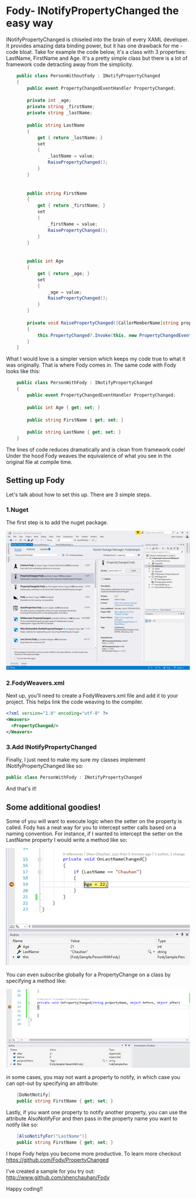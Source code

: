 # Fody- INotifyPropertyChanged the easy way

INotifyPropertyChanged is chiseled into the brain of every XAML developer. It provides amazing data binding power, but it has one drawback for me - code bloat. Take for example the code below, it's a class with 3 properties: LastName, FirstName and Age. It's a pretty simple class but there is a lot of framework code detracting away from the simplicity.

```csharp
    public class PersonWithoutFody : INotifyPropertyChanged
    {
        public event PropertyChangedEventHandler PropertyChanged;

        private int _age;
        private string _firstName;
        private string _lastName;

        public string LastName
        {
            get { return _lastName; }
            set
            {
                _lastName = value;
                RaisePropertyChanged();
            }
        }


        public string FirstName
        {
            get { return _firstName; }
            set
            {
                _firstName = value;
                RaisePropertyChanged();
            }
        }


        public int Age
        {
            get { return _age; }
            set
            {
                _age = value;
                RaisePropertyChanged();
            }
        }

        private void RaisePropertyChanged([CallerMemberName]string propertyName = "")
        {
            this.PropertyChanged?.Invoke(this, new PropertyChangedEventArgs(propertyName));
        }
    }
```

What I would love is a simpler version which keeps my code true to what it was originally. That is where Fody comes in. The same code with Fody looks like this:

```csharp
    public class PersonWithFody : INotifyPropertyChanged
    {
        public event PropertyChangedEventHandler PropertyChanged;

        public int Age { get; set; }

        public string FirstName { get; set; }

        public string LastName { get; set; }
    }
```
The lines of code reduces dramatically and is clean from framework code! Under the hood Fody weaves the equivalence of what you see in the original file at compile time.

## Setting up Fody

Let's talk about how to set this up. There are 3 simple steps.

### 1.Nuget
The first step is to add the nuget package.

![Nuget Fody PropertyChanged](Assets/nuget.png "Fody.PropertyChanged")  

### 2.FodyWeavers.xml
Next up, you'll need to create a FodyWeavers.xml file and add it to your project. This helps link the code weaving to the compiler.

```xml
<?xml version="1.0" encoding="utf-8" ?>
<Weavers>
  <PropertyChanged/>
</Weavers>
```

### 3.Add INotifyPropertyChanged
Finally, I just need to make my sure my classes implement INotifyPropertyChanged like so:

```csharp 
public class PersonWithFody : INotifyPropertyChanged
```

And that's it!

## Some additional goodies!
Some of you will want to execute logic when the setter on the property is called. Fody has a neat way for you to intercept setter calls based on a naming convention. For instance, if I wanted to intercept the setter on the LastName property I would write a method like so:

![OnLastNameChanged](Assets/lastName.png "OnLastNameChanged")  

You can even subscribe globally for a PropertyChange on a class by specifying a method like:

![Global property changed](Assets/propertychanged.png "Global PropertyChanged")  

in some cases, you may not want a property to notify, in which case you can opt-out by specifying an attribute:
```csharp
    [DoNotNotify]
    public string FirstName { get; set; }
```

Lastly, if you want one property to notify another property, you can use the attribute AlsoNotifyFor and then pass in the property name you want to notify like so:

```csharp
    [AlsoNotifyFor("LastName")]
    public string FirstName { get; set; }
```

I hope Fody helps you become more productive. To learn more checkout https://github.com/Fody/PropertyChanged

I've created a sample for you try out: http://www.github.com/shenchauhan/Fody

Happy coding!!